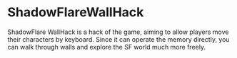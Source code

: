 # ShadowFlareWallHack
ShadowFlare WallHack is a hack of the game, aiming to allow players move their characters by keyboard. Since it can operate the memory directly, you can walk through walls and explore the SF world much more freely.
